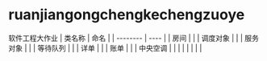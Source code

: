 # ruanjiangongchengkechengzuoye
软件工程大作业
| 类名称   | 命名 |
| -------- | ---- |
| 房间     |      |
| 调度对象 |      |
| 服务对象 |      |
| 等待队列 |      |
| 详单     |      |
| 账单     |      |
| 中央空调 |      |
|          |      |
|          |      |
